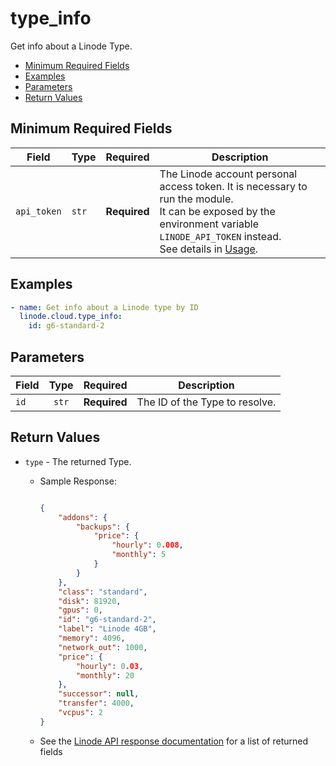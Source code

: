# type_info

Get info about a Linode Type.

- [Minimum Required Fields](#minimum-required-fields)
- [Examples](#examples)
- [Parameters](#parameters)
- [Return Values](#return-values)

## Minimum Required Fields
| Field       | Type  | Required     | Description                                                                                                                                                                                                              |
|-------------|-------|--------------|--------------------------------------------------------------------------------------------------------------------------------------------------------------------------------------------------------------------------|
| `api_token` | `str` | **Required** | The Linode account personal access token. It is necessary to run the module. <br/>It can be exposed by the environment variable `LINODE_API_TOKEN` instead. <br/>See details in [Usage](https://github.com/linode/ansible_linode?tab=readme-ov-file#usage). |

## Examples

```yaml
- name: Get info about a Linode type by ID
  linode.cloud.type_info:
    id: g6-standard-2
```


## Parameters

| Field     | Type | Required | Description                                                                  |
|-----------|------|----------|------------------------------------------------------------------------------|
| `id` | <center>`str`</center> | <center>**Required**</center> | The ID of the Type to resolve.   |

## Return Values

- `type` - The returned Type.

    - Sample Response:
        ```json
        
        {
            "addons": {
                "backups": {
                    "price": {
                        "hourly": 0.008,
                        "monthly": 5
                    }
                }
            },
            "class": "standard",
            "disk": 81920,
            "gpus": 0,
            "id": "g6-standard-2",
            "label": "Linode 4GB",
            "memory": 4096,
            "network_out": 1000,
            "price": {
                "hourly": 0.03,
                "monthly": 20
            },
            "successor": null,
            "transfer": 4000,
            "vcpus": 2
        }
        ```
    - See the [Linode API response documentation](https://www.linode.com/docs/api/linode-types/#type-view) for a list of returned fields


